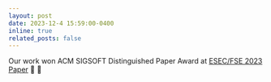 ```yaml
---
layout: post
date: 2023-12-4 15:59:00-0400
inline: true
related_posts: false
---
```


Our work won ACM SIGSOFT Distinguished Paper Award at 
[ESEC/FSE 2023](https://conf.researchr.org/home/fse-2023)
[Paper](assets/pdf/FSE2023-KG4AR.pdf) :tada: :tada:   
<!--
A simple inline announcement with Markdown emoji! :sparkles: :smile:
https://gist.github.com/rxaviers/7360908
-->